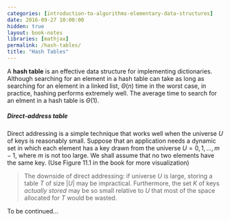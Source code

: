```yaml
---
categories: [introduction-to-algorithms-elementary-data-structures]
date: 2016-09-27 10:00:00
hidden: true
layout: book-notes
libraries: [mathjax]
permalink: /hash-tables/
title: "Hash Tables"
---
```


A __hash table__ is an effective data structure for implementing dictionaries. Although searching for an element in a hash table can take as long as searching for an element in a linked list, $\Theta(n)$ time in the worst case, in practice, hashing performs extremely well. The average time to search for an elment in a hash table is $\Theta(1)$.

##### Direct-address table

Direct addressing is a simple technique that works well when the universe $U$ of keys is reasonably small. Suppose that an application needs a dynamic set in which each element has a key drawn from the universe $U = {0, 1,..., m - 1}$, where $m$ is not too large. We shall assume that no two elements have the same key. (Use Figure 11.1 in the book for more visualization)

> The downside of direct addressing: if universe $U$ is large, storing a table $T$ of size $|U|$ may be impractical. Furthermore, the set $K$ of keys _actually stored_ may be so small relative to $U$ that most of the space allocated for $T$ would be wasted.

To be continued...